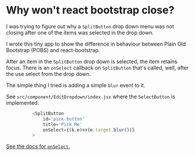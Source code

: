 # Why won't react bootstrap close?

I was trying to figure out why a `SplitButton` drop down menu was not closing
after one of the items was selected in the drop down.

I wrote this tiny app to show the difference in behaviour between
Plain Old Bootstrap (POBS) and react-bootstrap.

After an item in the `SplitButton` drop down is selected, the item retains
focus. There is an `onSelect` callback on `SplitButton` that's called,
well, after the use select from the drop down.

The simple thing I tried is adding a simple `blur` event to it.

See `src/component/EditDropdown/index.jsx` where the `SelectButton` is
implemented.

```javascript
          <SplitButton
              id='pick-button'
              title='Pick Me'
              onSelect={(k,e)=>(e.target.blur())}
          >
```

[See the docs for `onSelect`.](https://react-bootstrap.github.io/components.html#btn-dropdowns-props-split)
